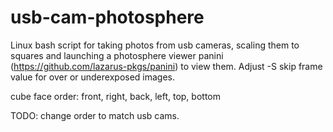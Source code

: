 # usb-cam-photosphere
Linux bash script for taking photos from usb cameras, scaling them to squares and launching a photosphere viewer panini (https://github.com/lazarus-pkgs/panini) to view them. Adjust -S skip frame value for over or underexposed images.

cube face order: front, right, back, left, top, bottom

TODO: change order to match usb cams. 

